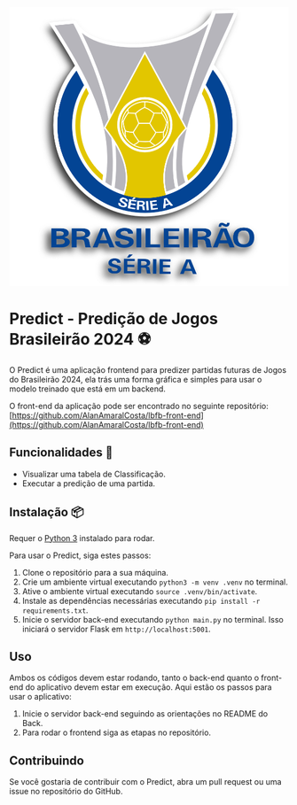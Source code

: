 <p align="center">
  <img src="/assets/images/brasileiro-serie-a.png" alt="Logo Brasileirão 2024">
</p>

# Predict - Predição de Jogos Brasileirão 2024 ⚽

O Predict é uma aplicação frontend para predizer partidas futuras de Jogos do Brasileirão 2024, ela trás uma forma gráfica e simples para usar o modelo treinado que está em um backend.

O front-end da aplicação pode ser encontrado no seguinte repositório: [https://github.com/AlanAmaralCosta/lbfb-front-end](https://github.com/AlanAmaralCosta/lbfb-front-end)

## Funcionalidades 🤖

-   Visualizar uma tabela de Classificação.
-   Executar a predição de uma partida.


## Instalação 📦

Requer o [Python 3](https://www.python.org/downloads/) instalado para rodar.

Para usar o Predict, siga estes passos:

1. Clone o repositório para a sua máquina.
2. Crie um ambiente virtual executando `python3 -m venv .venv` no terminal.
3. Ative o ambiente virtual executando `source .venv/bin/activate`.
4. Instale as dependências necessárias executando `pip install -r requirements.txt`.
5. Inicie o servidor back-end executando `python main.py` no terminal. Isso iniciará o servidor Flask em `http://localhost:5001`.

## Uso

Ambos os códigos devem estar rodando, tanto o back-end quanto o front-end do aplicativo devem estar em execução. Aqui estão os passos para usar o aplicativo:

1. Inicie o servidor back-end seguindo as orientações no README do Back.
2. Para rodar o frontend siga as etapas no repositório.

## Contribuindo

Se você gostaria de contribuir com o Predict, abra um pull request ou uma issue no repositório do GitHub.
